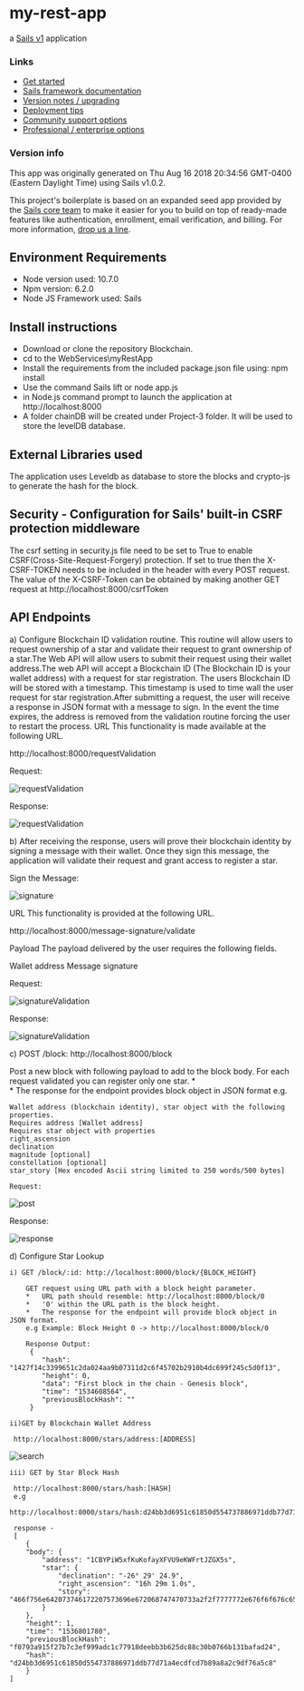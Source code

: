 # my-rest-app

a [Sails v1](https://sailsjs.com) application


### Links

+ [Get started](https://sailsjs.com/get-started)
+ [Sails framework documentation](https://sailsjs.com/documentation)
+ [Version notes / upgrading](https://sailsjs.com/documentation/upgrading)
+ [Deployment tips](https://sailsjs.com/documentation/concepts/deployment)
+ [Community support options](https://sailsjs.com/support)
+ [Professional / enterprise options](https://sailsjs.com/enterprise)


### Version info

This app was originally generated on Thu Aug 16 2018 20:34:56 GMT-0400 (Eastern Daylight Time) using Sails v1.0.2.

<!-- Internally, Sails used [`sails-generate@1.15.28`](https://github.com/balderdashy/sails-generate/tree/v1.15.28/lib/core-generators/new). -->


This project's boilerplate is based on an expanded seed app provided by the [Sails core team](https://sailsjs.com/about) to make it easier for you to build on top of ready-made features like authentication, enrollment, email verification, and billing.  For more information, [drop us a line](https://sailsjs.com/support).


<!--
Note:  Generators are usually run using the globally-installed `sails` CLI (command-line interface).  This CLI version is _environment-specific_ rather than app-specific, thus over time, as a project's dependencies are upgraded or the project is worked on by different developers on different computers using different versions of Node.js, the Sails dependency in its package.json file may differ from the globally-installed Sails CLI release it was originally generated with.  (Be sure to always check out the relevant [upgrading guides](https://sailsjs.com/upgrading) before upgrading the version of Sails used by your app.  If you're stuck, [get help here](https://sailsjs.com/support).)
-->

##   Environment Requirements
+   Node version used: 10.7.0
+   Npm version: 6.2.0
+   Node JS Framework used: Sails

##  Install instructions

+   Download or clone the repository Blockchain.
+   cd to the WebServices\myRestApp
+   Install the requirements from the included package.json file using: npm install
+   Use the command Sails lift or node app.js 
+    in Node.js command prompt to launch the application at http://localhost:8000
+   A folder chainDB will be created under Project-3 folder. It will be used to store the levelDB database.

##  External Libraries used
The application uses Leveldb as database to store the blocks and crypto-js to generate the hash for the block.

##  Security - Configuration for Sails' built-in CSRF protection middleware
The csrf setting in security.js file need to be set to True to enable CSRF(Cross-Site-Request-Forgery) protection. If set to true 
then the X-CSRF-TOKEN needs to be included in the header with every POST request. The value of the X-CSRF-Token can be obtained by making another 
GET request at http://localhost:8000/csrfToken

##  API Endpoints

a) Configure Blockchain ID validation routine. This routine will     allow users to request ownership of a star and validate their     request to grant ownership of a star.The Web API will allow       users to submit their request using their wallet address.The      web API will accept a Blockchain ID (The Blockchain ID is your    wallet address) with a request for star registration.
   The users Blockchain ID will be stored with a timestamp.
   This timestamp is used to time wall the user request for star registration.After submitting a request, the user will receive a response in JSON format with a message to sign.
   In the event the time expires, the address is removed from the validation routine forcing the user to restart the process.
   URL
   This functionality is made available at the following URL.      


   http://localhost:8000/requestValidation

   Request:

   ![requestValidation](https://github.com/sumchat/Blockchain/blob/WebServices/WebServices/myRestApp/img/requestValidation1.jpg)

   Response:

   ![requestValidation](https://github.com/sumchat/Blockchain/blob/WebServices/WebServices/myRestApp/img/requestValidation2.jpg)


    

b) After receiving the response, users will prove their blockchain identity by signing a message with their wallet. Once they sign this message, the application will validate        their request and grant access to register a star.

  Sign the Message:

  ![signature](https://github.com/sumchat/Blockchain/blob/WebServices/WebServices/myRestApp/img/signature.jpg)

   URL
   This functionality is provided at the following URL.

   http://localhost:8000/message-signature/validate

   Payload
   The payload delivered by the user requires the following fields.

   Wallet address
   Message signature

   Request:

   ![signatureValidation](https://github.com/sumchat/Blockchain/blob/WebServices/WebServices/myRestApp/img/signatureValidate.jpg)

   Response:

   ![signatureValidation](https://github.com/sumchat/Blockchain/blob/WebServices/WebServices/myRestApp/img/signatureValidateResponse.jpg)

c) POST /block: http://localhost:8000/block
 
   Post a new block with following  payload  to add  to the block body. For each request validated you can register only one star.
    *  
    *   The response for the endpoint  provides block object in JSON format e.g.   
    
    Wallet address (blockchain identity), star object with the following properties.
    Requires address [Wallet address]
    Requires star object with properties
    right_ascension
    declination
    magnitude [optional]
    constellation [optional]
    star_story [Hex encoded Ascii string limited to 250 words/500 bytes]

    Request:

 ![post](https://github.com/sumchat/Blockchain/blob/WebServices/WebServices/myRestApp/img/block_post.jpg)

   Response:

 ![response](https://github.com/sumchat/Blockchain/blob/WebServices/WebServices/myRestApp/img/block_post_response.jpg)
  
 

d) Configure Star Lookup

    i) GET /block/:id: http://localhost:8000/block/{BLOCK_HEIGHT}

        GET request using URL path with a block height parameter.
        *   URL path should resemble: http://localhost:8000/block/0
        *   '0' within the URL path is the block height. 
        *   The response for the endpoint will provide block object in JSON format.
        e.g Example: Block Height 0 -> http://localhost:8000/block/0

        Response Output:
         {
            "hash": "1427f14c3399651c2da024aa9b07311d2c6f45702b2910b4dc699f245c5d0f13",
            "height": 0,
            "data": "First block in the chain - Genesis block",
            "time": "1534608564",
            "previousBlockHash": ""
         }

    ii)GET by Blockchain Wallet Address

     http://localhost:8000/stars/address:[ADDRESS]

 ![search](https://github.com/sumchat/Blockchain/blob/WebServices/WebServices/myRestApp/img/addressSearch.jpg)

    iii) GET by Star Block Hash
    
     http://localhost:8000/stars/hash:[HASH]
     e.g
     http://localhost:8000/stars/hash:d24bb3d6951c61850d554737886971ddb77d71a4ecdfcd7b89a8a2c9df76a5c8

     response -
     [
        {
        "body": {
            "address": "1CBYPiW5xfKuKofayXFVU9eKWFrtJZGX5s",
            "star": {
                "declination": "-26° 29' 24.9",
                "right_ascension": "16h 29m 1.0s",
                "story": "466f756e642073746172207573696e672068747470733a2f2f7777772e676f6f676c652e636f6d2f736b792f"
            }
        },
        "height": 1,
        "time": "1536801780",
        "previousBlockHash": "f0793a915f27b7c3ef999adc1c77918deebb3b625dc88c30b0766b131bafad24",
        "hash": "d24bb3d6951c61850d554737886971ddb77d71a4ecdfcd7b89a8a2c9df76a5c8"
        }
    ]



    